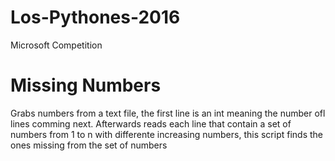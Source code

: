 # Los-Pythones-2016
Microsoft Competition

# Missing Numbers
Grabs numbers from a text file, the first line is an int meaning the number ofl lines comming next. Afterwards reads each line that contain a set of numbers from 1 to n with differente increasing numbers, this script finds the ones missing from the set of numbers
